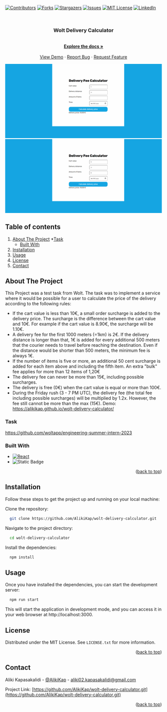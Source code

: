 [![Contributors][contributors-shield]][contributors-url]
[![Forks][forks-shield]][forks-url]
[![Stargazers][stars-shield]][stars-url]
[![Issues][issues-shield]][issues-url]
[![MIT License][license-shield]][license-url]
[![LinkedIn][linkedin-shield]][linkedin-url]

<br />
<div align="center">
  <h3 align="center">Wolt Delivery Calculator</h3>

  <p align="center">
    <br />
    <a href="https://github.com/AlikiKap/wolt-delivery-calculator.git"><strong>Explore the docs »</strong></a>
    <br />
    <br />
    <a href="https://alikikap.github.io/wolt-delivery-calculator/">View Demo</a>
    ·
    <a href="https://github.com/AlikiKap/wolt-delivery-calculator/issues">Report Bug</a>
    ·
    <a href="https://github.com/AlikiKap/wolt-delivery-calculator/issues">Request Feature</a>
  </p>
</div>

![calculator.png](calculator.png)
![calculator-edited.png](calculator-edited.png)

## Table of contents
1. [About The Project](#about-the-project)
   *[Task](#task)
    * [Built With](#built-with)
2. [Installation](#installation)
3. [Usage](#usage)
4. [License](#license)
5. [Contact](#contact)
## About The Project

This Project was a test task from Wolt. The task was to implement a service where it would be possible for a user to calculate the price of the delivery according to the following rules:
* If the cart value is less than 10€, a small order surcharge is added to the delivery price. The surcharge is the difference between the cart value and 10€. For example if the cart value is 8.90€, the surcharge will be 1.10€.
* A delivery fee for the first 1000 meters (=1km) is 2€. If the delivery distance is longer than that, 1€ is added for every additional 500 meters that the courier needs to travel before reaching the destination. Even if the distance would be shorter than 500 meters, the minimum fee is always 1€.
* If the number of items is five or more, an additional 50 cent surcharge is added for each item above and including the fifth item. An extra "bulk" fee applies for more than 12 items of 1,20€
* The delivery fee can never be more than 15€, including possible surcharges.
* The delivery is free (0€) when the cart value is equal or more than 100€.
* During the Friday rush (3 - 7 PM UTC), the delivery fee (the total fee including possible surcharges) will be multiplied by 1.2x. However, the fee still cannot be more than the max (15€).
Demo: https://alikikap.github.io/wolt-delivery-calculator/
### Task
https://github.com/woltapp/engineering-summer-intern-2023
### Built With
* [![React][React.js]][React-url]
* ![Static Badge](https://img.shields.io/badge/sass-000000?style=for-the-badge&logo=sass&logoColor=White)

<p align="right">(<a href="#readme-top">back to top</a>)</p>

## Installation

Follow these steps to get the project up and running on your local machine:

Clone the repository:

```bash
  git clone https://github.com/AlikiKap/wolt-delivery-calculator.git
```
Navigate to the project directory:
```bash
  cd wolt-delivery-calculator
```
Install the dependencies:
```bash
  npm install
```
## Usage

Once you have installed the dependencies, you can start the development server:

```bash
  npm run start
```
This will start the application in development mode, and you can access it in your web browser at http://localhost:3000.
<br/>
<!-- LICENSE -->
## License

Distributed under the MIT License. See `LICENSE.txt` for more information.

<p align="right">(<a href="#readme-top">back to top</a>)</p>



## Contact

Aliki Kapasakalidi - [@AlikiKap](https://www.linkedin.com/in/aliki-kapasakalidi-921891203/) - aliki02.kapasakalidi@gmail.com

Project Link: [https://github.com/AlikiKap/wolt-delivery-calculator.git](https://github.com/AlikiKap/wolt-delivery-calculator.git)

<p align="right">(<a href="#readme-top">back to top</a>)</p>


[contributors-shield]: https://img.shields.io/github/contributors/AlikiKap/wolt-delivery-calculator.svg?style=for-the-badge
[contributors-url]: https://github.com/AlikiKap/wolt-delivery-calculator/graphs/contributors
[forks-shield]: https://img.shields.io/github/forks/AlikiKap/wolt-delivery-calculator.svg?style=for-the-badge
[forks-url]: https://github.com/AlikiKap/wolt-delivery-calculator/network/members
[stars-shield]: https://img.shields.io/github/stars/AlikiKap/wolt-delivery-calculator.svg?style=for-the-badge
[stars-url]: https://github.com/AlikiKap/wolt-delivery-calculator/stargazers
[issues-shield]: https://img.shields.io/github/issues/AlikiKap/wolt-delivery-calculator.svg?style=for-the-badge
[issues-url]: https://github.com/AlikiKap/wolt-delivery-calculator/issues
[license-shield]: https://img.shields.io/github/license/AlikiKap/wolt-delivery-calculator.svg?style=for-the-badge
[license-url]: https://github.com/AlikiKap/wolt-delivery-calculator/blob/main/LICENSE
[linkedin-shield]: https://img.shields.io/badge/-LinkedIn-black.svg?style=for-the-badge&logo=linkedin&colorB=555
[linkedin-url]: https://www.linkedin.com/in/aliki-kapasakalidi-921891203/
[product-screenshot]: images/screenshot.png
[React.js]: https://img.shields.io/badge/React-20232A?style=for-the-badge&logo=react&logoColor=61DAFB
[React-url]: https://reactjs.org/

